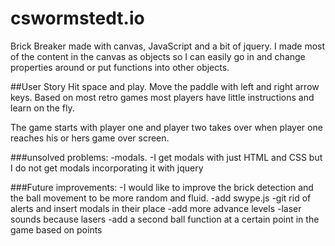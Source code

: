 # cswormstedt.io

Brick Breaker made with canvas, JavaScript and a bit of jquery.
I made most of the content in the canvas as objects so I can easily go in and change properties around or put functions into other objects.


##User Story
Hit space and play. Move the paddle with left and right arrow keys.
Based on most retro games most players have little instructions and learn on the fly.

The game starts with player one and player two takes over when player one reaches his or hers game over screen.



###unsolved problems:
-modals.
-I get modals with just HTML and CSS but I do not get modals incorporating it with jquery 

###Future improvements:
-I would like to improve the brick detection and the ball movement to be more random and fluid.
-add swype.js
-git rid of alerts and insert modals in their place
-add more advance levels
-laser sounds because lasers
-add a second ball function at a certain point in the game based on points 


